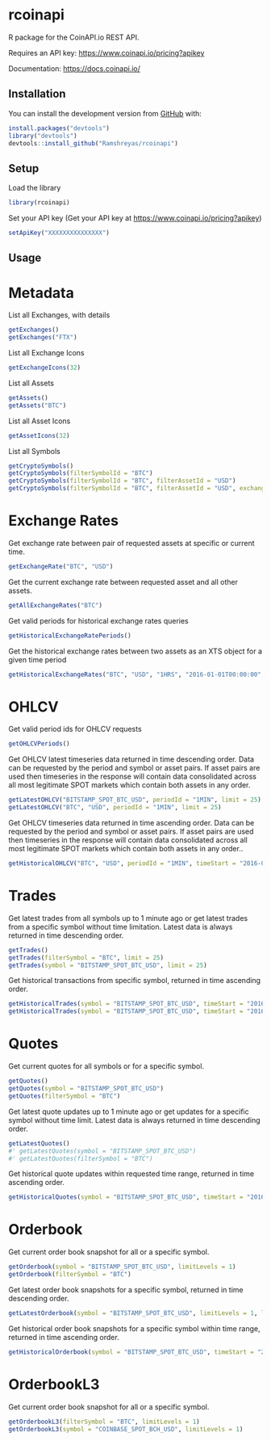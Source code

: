 
<!-- README.md is generated from README.Rmd. Please edit that file -->

# rcoinapi

<!-- badges: start -->
<!-- badges: end -->

R package for the CoinAPI.io REST API.

Requires an API key: <https://www.coinapi.io/pricing?apikey>

Documentation: <https://docs.coinapi.io/>

## Installation

<!-- You can install the released version of rcoinapi from [CRAN](https://CRAN.R-project.org) with: -->
<!-- ``` r -->
<!-- install.packages("rcoinapi") -->
<!-- ``` -->

You can install the development version from
[GitHub](https://github.com/) with:

``` r
install.packages("devtools")
library("devtools")
devtools::install_github("Ramshreyas/rcoinapi")
```

## Setup

Load the library

``` r
library(rcoinapi)
```

Set your API key (Get your API key at
<https://www.coinapi.io/pricing?apikey>)

``` r
setApiKey("XXXXXXXXXXXXXXX")
```

## Usage

# Metadata

List all Exchanges, with details

``` r
getExchanges()
getExchanges("FTX")
```

List all Exchange Icons

``` r
getExchangeIcons(32)
```

List all Assets

``` r
getAssets()
getAssets("BTC")
```

List all Asset Icons

``` r
getAssetIcons(32)
```

List all Symbols

``` r
getCryptoSymbols()
getCryptoSymbols(filterSymbolId = "BTC")
getCryptoSymbols(filterSymbolId = "BTC", filterAssetId = "USD")
getCryptoSymbols(filterSymbolId = "BTC", filterAssetId = "USD", exchangeId = "FTX")
```

# Exchange Rates

Get exchange rate between pair of requested assets at specific or
current time.

``` r
getExchangeRate("BTC", "USD")
```

Get the current exchange rate between requested asset and all other
assets.

``` r
getAllExchangeRates("BTC")
```

Get valid periods for historical exchange rates queries

``` r
getHistoricalExchangeRatePeriods()
```

Get the historical exchange rates between two assets as an XTS object
for a given time period

``` r
getHistoricalExchangeRates("BTC", "USD", "1HRS", "2016-01-01T00:00:00", "2016-02-01T00:00:00", limit = 25)
```

# OHLCV

Get valid period ids for OHLCV requests

``` r
getOHLCVPeriods()
```

Get OHLCV latest timeseries data returned in time descending order. Data
can be requested by the period and symbol or asset pairs. If asset pairs
are used then timeseries in the response will contain data consolidated
across all most legitimate SPOT markets which contain both assets in any
order.

``` r
getLatestOHLCV("BITSTAMP_SPOT_BTC_USD", periodId = "1MIN", limit = 25)
getLatestOHLCV("BTC", "USD", periodId = "1MIN", limit = 25)
```

Get OHLCV timeseries data returned in time ascending order. Data can be
requested by the period and symbol or asset pairs. If asset pairs are
used then timeseries in the response will contain data consolidated
across all most legitimate SPOT markets which contain both assets in any
order..

``` r
getHistoricalOHLCV("BTC", "USD", periodId = "1MIN", timeStart = "2016-01-01T00:00:00", limit = 25)
```

# Trades

Get latest trades from all symbols up to 1 minute ago or get latest
trades from a specific symbol without time limitation. Latest data is
always returned in time descending order.

``` r
getTrades()
getTrades(filterSymbol = "BTC", limit = 25)
getTrades(symbol = "BITSTAMP_SPOT_BTC_USD", limit = 25)
```

Get historical transactions from specific symbol, returned in time
ascending order.

``` r
getHistoricalTrades(symbol = "BITSTAMP_SPOT_BTC_USD", timeStart = "2016-01-01T00:00:00", limit = 25)
getHistoricalTrades(symbol = "BITSTAMP_SPOT_BTC_USD", timeStart = "2016-01-01T00:00:00", timeEnd = "2016-01-01T00:10:00", limit = 25)
```

# Quotes

Get current quotes for all symbols or for a specific symbol.

``` r
getQuotes()
getQuotes(symbol = "BITSTAMP_SPOT_BTC_USD")
getQuotes(filterSymbol = "BTC")
```

Get latest quote updates up to 1 minute ago or get updates for a
specific symbol without time limit. Latest data is always returned in
time descending order.

``` r
getLatestQuotes()
#' getLatestQuotes(symbol = "BITSTAMP_SPOT_BTC_USD")
#' getLatestQuotes(filterSymbol = "BTC")
```

Get historical quote updates within requested time range, returned in
time ascending order.

``` r
getHistoricalQuotes(symbol = "BITSTAMP_SPOT_BTC_USD", timeStart = "2016-01-01T00:00:00", timeEnd = "2016-01-01T00:10:00", limit = 25)
```

# Orderbook

Get current order book snapshot for all or a specific symbol.

``` r
getOrderbook(symbol = "BITSTAMP_SPOT_BTC_USD", limitLevels = 1)
getOrderbook(filterSymbol = "BTC")
```

Get latest order book snapshots for a specific symbol, returned in time
descending order.

``` r
getLatestOrderbook(symbol = "BITSTAMP_SPOT_BTC_USD", limitLevels = 1, limit = 25)
```

Get historical order book snapshots for a specific symbol within time
range, returned in time ascending order.

``` r
getHistoricalOrderbook(symbol = "BITSTAMP_SPOT_BTC_USD", timeStart = "2016-01-01T00:00:00", timeEnd = "2016-01-01T00:10:00", limitLevels = 1, limit = 25)
```

# OrderbookL3

Get current order book snapshot for all or a specific symbol.

``` r
getOrderbookL3(filterSymbol = "BTC", limitLevels = 1)
getOrderbookL3(symbol = "COINBASE_SPOT_BCH_USD", limitLevels = 1)
```

